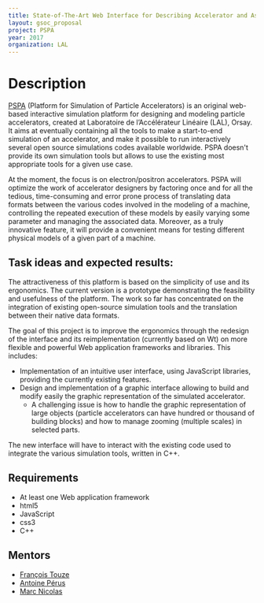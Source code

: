 ```yaml
---
title: State-of-The-Art Web Interface for Describing Accelerator and Associated Simulation
layout: gsoc_proposal
project: PSPA
year: 2017
organization: LAL
---
```


# Description

[PSPA](https://groups.lal.in2p3.fr/pspa/) (Platform for Simulation of Particle Accelerators) is an original web-based interactive simulation platform for designing and modeling particle accelerators, created at Laboratoire de l’Accélérateur Linéaire (LAL), Orsay. It aims at eventually containing all the tools to make a start-to-end simulation of an accelerator, and make it possible to run interactively several open source simulations codes available worldwide. PSPA doesn't provide its own simulation tools but allows to use the existing
most appropriate tools for a given use case.

At the moment, the focus is on electron/positron accelerators. PSPA will optimize the work of accelerator designers by factoring once and for all the tedious, time-consuming and error prone process of translating data formats between the various codes involved in the modeling of a machine, controlling the repeated execution of these models by easily varying some parameter and managing the associated data. Moreover, as a truly innovative feature, it will provide a convenient means for testing different physical models of a given part of a machine. 


## Task ideas and expected results:  

The attractiveness of this platform is based on the simplicity of use and its ergonomics. The current version is a prototype demonstrating
the feasibility and usefulness of the platform. The work so far has concentrated on the integration of existing open-source simulation
tools and the translation between their native data formats.

The goal of this project is to improve the ergonomics through the redesign of the interface and its reimplementation (currently based on 
Wt) on more flexible and powerful Web application frameworks and libraries. This includes: 
* Implementation of an intuitive user interface, using JavaScript libraries, providing the currently existing features.
* Design and implementation of a graphic interface allowing to build and modify easily the graphic representation of the simulated accelerator.
  * A challenging issue is how to handle the graphic representation of large objects (particle accelerators can have hundred or thousand of building blocks) and how to manage zooming (multiple scales) in selected parts.

The new interface will have to interact with the existing code used to integrate the various simulation tools, written in C++.

## Requirements

 * At least one Web application framework
 * html5
 * JavaScript
 * css3
 * C++


## Mentors

* [François Touze](mailto:touze@lal.in2p3.fr)
* [Antoine Pérus](mailto:perus@lal.in2p3.fr)
* [Marc Nicolas](mailto:nicolas@lal.in2p3.fr)
